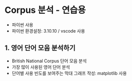 # Corpus 분석 - 연습용
- 파이썬 사용
- 파이썬 환경설정: 3.10.10 / vscode 사용

## 1. 영어 단어 모음 분석하기
- British National Corpus 단어 모음 분석
- 가장 많이 사용된 영어 단어 분석
- 단어별 사용 빈도를 보여주는 막대 그래프 작성: matplotlib 사용
